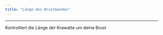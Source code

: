 ```yaml
---
title: "Länge des Brustbandes"
---
```


***

Kontrolliert die Länge der Krawatte um deine Brust




